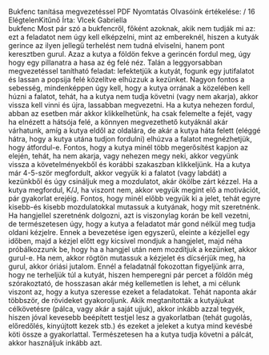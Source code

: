 
Bukfenc tanítása megvezetéssel	PDF	Nyomtatás
Olvasóink értékelése: / 16 
ElégtelenKitűnő 
Írta: Vlcek Gabriella	  
bukfenc 
Most pár szó a bukfencről, főként azoknak, akik nem tudják mi az: ezt a feladatot nem úgy kell elképzelni, mint az embereknél, hiszen a kutyák gerince az ilyen jellegű terhelést nem tudná elviselni, hanem pont keresztben gurul. Azaz a kutya a földön fekve a gerincén fordul meg, úgy hogy egy pillanatra a hasa az ég felé néz. 
Talán a leggyorsabban megvezetéssel tanítható feladat: lefektetjük a kutyát, fogunk egy jutifalatot és lassan a popsija felé közelítve elhúzzuk a kezünket. Nagyon fontos a sebesség, mindenképpen úgy kell, hogy a kutya orrának a közelében kell húzni a falatot, tehát, ha a kutya nem tudja követni (vagy nem akarja), akkor vissza kell vinni és újra, lassabban megvezetni. Ha a kutya nehezen fordul, abban az esetben már akkor klikkelhetünk, ha csak felemelte a fejét, vagy ha elnézett a hátsója felé, a könnyen megvezethető kutyáknál akár várhatunk, amíg a kutya eldől az oldalára, de akár a kutya háta felett (eléggé hátra, hogy a kutya utána tudjon fordulni) elhúzva a falatot megnézhetjük, hogy átfordul-e. Fontos, hogy a kutya minél több megerősítést kapjon az elején, tehát, ha nem akarja, vagy nehezen megy neki, akkor vegyünk vissza a követelményekből és korábbi szakaszban klikkeljünk. Ha a kutya már 4-5-ször megfordult, akkor vegyük ki a falatot (vagy labdát) a kezünkből és úgy csináljuk meg a mozdulatot, akár ökölbe zárt kézzel. Ha a kutya megfordul, K/J, ha viszont nem, akkor vegyük megint elő a motivációt, pár gyakorlat erejéig. Fontos, hogy minél előbb vegyük ki a jelet, tehát egyre kisebb-és kisebb mozdulatokkal mutassuk a kutyának, hogy mit szeretnénk. Ha hangjellel szeretnénk dolgozni, azt is viszonylag korán be kell vezetni, de természetesen úgy, hogy a kutya a feladatot már gond nélkül meg tudja oldani kézjelre. Ennek a bevezetése igen egyszerű, eleinte a kézjellel egy időben, majd a kézjel előtt egy kicsivel mondjuk a hangjelet, majd néha próbálkozzunk be, hogy ha a hangjel után nem mozdítjuk a kezünket, akkor gurul-e. Ha nem, akkor rögtön mutassuk a kézjelet és dícsérjük meg, ha gurul, akkor óriási jutalom.
Ennél a feladatnál fokozottan figyeljünk arra, hogy ne terheljük túl a kutyát, hiszen hemperegni pár percet a földön még szórakoztató, de hosszasan akár még kellemetlen is lehet, a mi célunk viszont az, hogy a kutya szeresse ezeket a feladatokat. Tehát naponta akár többször, de rövideket gyakoroljunk.
Akik megtanították a kutyájukat célkövetésre (pálca, vagy akár a saját ujjuk), akkor inkább azzal tegyék, hiszen jóval kevesebb beépített testjel lesz a gyakorlatban (tehát gugolás, előredőlés, kinyújtott kezek stb.) és ezeket a jeleket a kutya mind kevésbé köti össze a gyakorlattal. Természetesen ha a kutya tudja követni a pálcát, akkor használjuk inkább azt.
